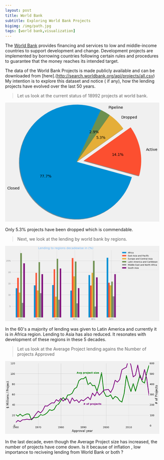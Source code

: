 ```yaml
---
layout: post
title: World Bank
subtitle: Exploring World Bank Projects
bigimg: /img/path.jpg
tags: [world bank,visualization]
---
```


The [World Bank](https://www.worldbank.org/) provides financing and services to low and middle-income countries to support development and change. Development projects are implemented by borrowing countries following certain rules and procedures to guarantee that the money reaches its intended target.

The data of the World Bank Projects is made publicly available and can be downloaded from [here].(http://search.worldbank.org/api/projects/all.csv)  My intention is to explore this dataset and notice ( if any), how the lending projects have evolved over the last 50 years.

>Let us look at the current status of 18992 projects at world bank.

![Project status](/img/project_status.png)

Only 5.3% projects have been dropped which is commendable.

>Next, we look at the lending by world bank by regions.

![Regionwise Lending](/img/lending_regions.png)

In the 60's a majority of lending was given to Latin America and currently it is in Africa region. Lending to Asia has also reduced. It resonates with development of these regions in these 5 decades.

>Let us look at the Average Project lending agains the Number of projects Approved

![Number of projects](/img/projects_count.png)

In the last decade, even though the Average Project size has increased, the number of projects have come down. Is it because of inflation , low importance to reciveing lending from World Bank or both ?
